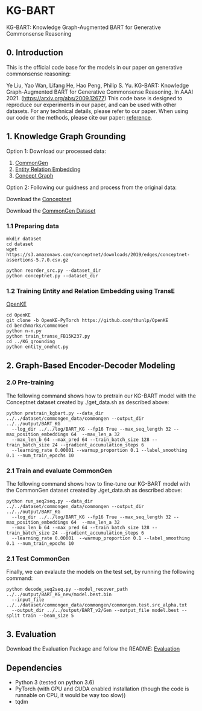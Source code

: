 # KG-BART
KG-BART: Knowledge Graph-Augmented BART for Generative Commonsense Reasoning

## 0. Introduction
This is the official code base for the models in our paper on generative commonsense reasoning:

Ye Liu, Yao Wan, Lifang He, Hao Peng, Philip S. Yu. KG-BART: Knowledge Graph-Augmented BART for Generative Commonsense Reasoning. In AAAI 2021. (https://arxiv.org/abs/2009.12677) This code base is designed to reproduce our experiments in our paper, and can be used with other datasets. For any technical details, please refer to our paper.
When using our code or the methods, please cite our paper: [reference](https://arxiv.org/abs/2009.12677).

## 1. Knowledge Graph Grounding
Option 1:
Download our processed data:
1. [CommonGen](https://drive.google.com/drive/folders/1sOuSY4ZeXsf1vYbPumiQxg2Pr1CECJNk?usp=sharing)
2. [Entity Relation Embedding](https://drive.google.com/drive/folders/13h0PM_WvdsEh2FGc5l0iaxf7bWl_YVUe?usp=sharing)
3. [Concept Graph](https://drive.google.com/drive/folders/1i0UYYbUYNN4fmVKD5WgpImtcsRGWATnE?usp=sharing)

Option 2: 
Following our guidness and process from the original data:

Download the [Conceptnet](https://github.com/commonsense/conceptnet5/wiki/Downloads)

Download the [CommonGen Dataset](https://inklab.usc.edu/CommonGen/)

### 1.1 Preparing data 
```
mkdir dataset
cd dataset
wget https://s3.amazonaws.com/conceptnet/downloads/2019/edges/conceptnet-assertions-5.7.0.csv.gz

python reorder_src.py --dataset_dir
python conceptnet.py --dataset_dir
```
### 1.2 Training Entity and Relation Embedding using TransE
[OpenKE](https://github.com/thunlp/OpenKE)
```
cd OpenKE
git clone -b OpenKE-PyTorch https://github.com/thunlp/OpenKE
cd benchmarks/CommonGen
python n-n.py
python train_transe_FB15K237.py
cd ../KG_grounding
python entity_onehot.py
```
## 2. Graph-Based Encoder-Decoder Modeling

### 2.0 Pre-training 
The following command shows how to pretrain our KG-BART model with the Conceptnet dataset created by ./get_data.sh as described above:
```
python pretrain_kgbart.py --data_dir  ../../dataset/commongen_data/commongen --output_dir ../../output/BART_KG  
  --log_dir ../../log/BART_KG --fp16 True --max_seq_length 32 --max_position_embeddings 64  --max_len_a 32 
  --max_len_b 64 --max_pred 64 --train_batch_size 128 --train_batch_size 24 --gradient_accumulation_steps 6
  --learning_rate 0.00001 --warmup_proportion 0.1 --label_smoothing 0.1 --num_train_epochs 10
```

### 2.1 Train and evaluate CommonGen
The following command shows how to fine-tune our KG-BART model with the CommonGen dataset created by ./get_data.sh as described above:
```
python run_seq2seq.py --data_dir  ../../dataset/commongen_data/commongen --output_dir ../../output/BART_KG  
  --log_dir ../../log/BART_KG --fp16 True --max_seq_length 32 --max_position_embeddings 64  --max_len_a 32 
  --max_len_b 64 --max_pred 64 --train_batch_size 128 --train_batch_size 24 --gradient_accumulation_steps 6 
  --learning_rate 0.00001  --warmup_proportion 0.1 --label_smoothing 0.1 --num_train_epochs 10
```
### 2.1 Test CommonGen
Finally, we can evalaute the models on the test set, by running the following command:
```
python decode_seq2seq.py --model_recover_path ../../output/BART_KG_new/model.best.bin 
  --input_file ../../dataset/commongen_data/commongen/commongen.test.src_alpha.txt 
  --output_dir ../../output/BART_v2/Gen --output_file model.best --split train --beam_size 5
```
## 3. Evaluation
Download the Evaluation Package and follow the README:
[Evaluation](https://github.com/INK-USC/CommonGen/tree/master/evaluation)

## Dependencies
* Python 3 (tested on python 3.6)
* PyTorch (with GPU and CUDA enabled installation (though the code is runnable on CPU, it would be way too slow))
* tqdm

